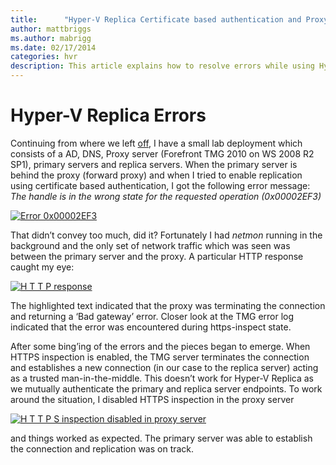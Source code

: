```yaml
---
title:      "Hyper-V Replica Certificate based authentication and Proxy servers"
author: mattbriggs
ms.author: mabrigg
ms.date: 02/17/2014
categories: hvr
description: This article explains how to resolve errors while using Hyper-V Replica Certificate based authentication and Proxy servers.
---
```

# Hyper-V Replica Errors

Continuing from where we left [off](https://blogs.technet.com/b/virtualization/archive/2014/02/09/proxy-server-on-primary-site.aspx), I have a small lab deployment which consists of a AD, DNS, Proxy server (Forefront TMG 2010 on WS 2008 R2 SP1), primary servers and replica servers. When the primary server is behind the proxy (forward proxy) and when I tried to enable replication using certificate based authentication, I got the following error message: _The handle is in the wrong state for the requested operation (0x00002EF3)_

[![Error 0x00002EF3](https://msdnshared.blob.core.windows.net/media/TNBlogsFS/prod.evol.blogs.technet.com/CommunityServer.Blogs.Components.WeblogFiles/00/00/00/50/45/metablogapi/image_thumb_3E561634.png)](https://msdnshared.blob.core.windows.net/media/TNBlogsFS/prod.evol.blogs.technet.com/CommunityServer.Blogs.Components.WeblogFiles/00/00/00/50/45/metablogapi/image_6A708274.png)

That didn’t convey too much, did it? Fortunately I had _netmon_ running in the background and the only set of network traffic which was seen was between the primary server and the proxy. A particular HTTP response caught my eye:

[![H T T P response](https://msdnshared.blob.core.windows.net/media/TNBlogsFS/prod.evol.blogs.technet.com/CommunityServer.Blogs.Components.WeblogFiles/00/00/00/50/45/metablogapi/image_thumb_584EF7B8.png)](https://msdnshared.blob.core.windows.net/media/TNBlogsFS/prod.evol.blogs.technet.com/CommunityServer.Blogs.Components.WeblogFiles/00/00/00/50/45/metablogapi/image_36CD3778.png)

The highlighted text indicated that the proxy was terminating the connection and returning a ‘Bad gateway’ error. Closer look at the TMG error log indicated that the error was encountered during https-inspect state. 

After some bing’ing of the errors and the pieces began to emerge. When HTTPS inspection is enabled, the TMG server terminates the connection and establishes a new connection (in our case to the replica server) acting as a trusted man-in-the-middle. This doesn’t work for Hyper-V Replica as we mutually authenticate the primary and replica server endpoints. To work around the situation, I disabled HTTPS inspection in the proxy server

[![H T T P S inspection disabled in proxy server](https://msdnshared.blob.core.windows.net/media/TNBlogsFS/prod.evol.blogs.technet.com/CommunityServer.Blogs.Components.WeblogFiles/00/00/00/50/45/metablogapi/image_thumb_2D9B3EFB.png)](https://msdnshared.blob.core.windows.net/media/TNBlogsFS/prod.evol.blogs.technet.com/CommunityServer.Blogs.Components.WeblogFiles/00/00/00/50/45/metablogapi/image_72B17B80.png)

and things worked as expected. The primary server was able to establish the connection and replication was on track.
